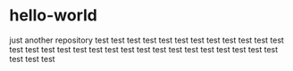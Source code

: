 # hello-world
just another repository
test test test test test test test test test test test test test test test test test test test test test test test test 
test test test test test test test test 
